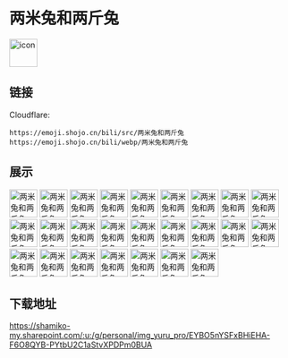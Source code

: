 # 两米兔和两斤兔
<img src="https://emoji.shojo.cn/bili/src/两米兔和两斤兔/icon.png" width="50" height="50" alt="icon">

## 链接
Cloudflare:
```
https://emoji.shojo.cn/bili/src/两米兔和两斤兔
https://emoji.shojo.cn/bili/webp/两米兔和两斤兔
```
## 展示
<img src="https://emoji.shojo.cn/bili/src/两米兔和两斤兔/两米兔和两斤兔-走了.png" width="50" height="50" alt="两米兔和两斤兔-走了">
<img src="https://emoji.shojo.cn/bili/src/两米兔和两斤兔/两米兔和两斤兔-恰柠檬.png" width="50" height="50" alt="两米兔和两斤兔-恰柠檬">
<img src="https://emoji.shojo.cn/bili/src/两米兔和两斤兔/两米兔和两斤兔-发抖.png" width="50" height="50" alt="两米兔和两斤兔-发抖">
<img src="https://emoji.shojo.cn/bili/src/两米兔和两斤兔/两米兔和两斤兔-吐血.png" width="50" height="50" alt="两米兔和两斤兔-吐血">
<img src="https://emoji.shojo.cn/bili/src/两米兔和两斤兔/两米兔和两斤兔-点赞.png" width="50" height="50" alt="两米兔和两斤兔-点赞">
<img src="https://emoji.shojo.cn/bili/src/两米兔和两斤兔/两米兔和两斤兔-开心.png" width="50" height="50" alt="两米兔和两斤兔-开心">
<img src="https://emoji.shojo.cn/bili/src/两米兔和两斤兔/两米兔和两斤兔-行吧.png" width="50" height="50" alt="两米兔和两斤兔-行吧">
<img src="https://emoji.shojo.cn/bili/src/两米兔和两斤兔/两米兔和两斤兔-爱你.png" width="50" height="50" alt="两米兔和两斤兔-爱你">
<img src="https://emoji.shojo.cn/bili/src/两米兔和两斤兔/两米兔和两斤兔-咕咕.png" width="50" height="50" alt="两米兔和两斤兔-咕咕">
<img src="https://emoji.shojo.cn/bili/src/两米兔和两斤兔/两米兔和两斤兔-期待.png" width="50" height="50" alt="两米兔和两斤兔-期待">
<img src="https://emoji.shojo.cn/bili/src/两米兔和两斤兔/两米兔和两斤兔-震惊.png" width="50" height="50" alt="两米兔和两斤兔-震惊">
<img src="https://emoji.shojo.cn/bili/src/两米兔和两斤兔/两米兔和两斤兔-送花.png" width="50" height="50" alt="两米兔和两斤兔-送花">
<img src="https://emoji.shojo.cn/bili/src/两米兔和两斤兔/两米兔和两斤兔-我好菜啊.png" width="50" height="50" alt="两米兔和两斤兔-我好菜啊">
<img src="https://emoji.shojo.cn/bili/src/两米兔和两斤兔/两米兔和两斤兔-疑问.png" width="50" height="50" alt="两米兔和两斤兔-疑问">
<img src="https://emoji.shojo.cn/bili/src/两米兔和两斤兔/两米兔和两斤兔-你说什么.png" width="50" height="50" alt="两米兔和两斤兔-你说什么">
<img src="https://emoji.shojo.cn/bili/src/两米兔和两斤兔/两米兔和两斤兔-自闭.png" width="50" height="50" alt="两米兔和两斤兔-自闭">
<img src="https://emoji.shojo.cn/bili/src/两米兔和两斤兔/两米兔和两斤兔-无语.png" width="50" height="50" alt="两米兔和两斤兔-无语">
<img src="https://emoji.shojo.cn/bili/src/两米兔和两斤兔/两米兔和两斤兔-可.png" width="50" height="50" alt="两米兔和两斤兔-可">
<img src="https://emoji.shojo.cn/bili/src/两米兔和两斤兔/两米兔和两斤兔-勾肩搭背.png" width="50" height="50" alt="两米兔和两斤兔-勾肩搭背">
<img src="https://emoji.shojo.cn/bili/src/两米兔和两斤兔/两米兔和两斤兔-会心一击.png" width="50" height="50" alt="两米兔和两斤兔-会心一击">
<img src="https://emoji.shojo.cn/bili/src/两米兔和两斤兔/两米兔和两斤兔-吃惊.png" width="50" height="50" alt="两米兔和两斤兔-吃惊">
<img src="https://emoji.shojo.cn/bili/src/两米兔和两斤兔/两米兔和两斤兔-流泪.png" width="50" height="50" alt="两米兔和两斤兔-流泪">
<img src="https://emoji.shojo.cn/bili/src/两米兔和两斤兔/两米兔和两斤兔-递茶.png" width="50" height="50" alt="两米兔和两斤兔-递茶">
<img src="https://emoji.shojo.cn/bili/src/两米兔和两斤兔/两米兔和两斤兔-吃瓜.png" width="50" height="50" alt="两米兔和两斤兔-吃瓜">
<img src="https://emoji.shojo.cn/bili/src/两米兔和两斤兔/两米兔和两斤兔-墨镜.png" width="50" height="50" alt="两米兔和两斤兔-墨镜">

## 下载地址

https://shamiko-my.sharepoint.com/:u:/g/personal/img_yuru_pro/EYBO5nYSFxBHiEHA-F6O8QYB-PYtbU2C1aStvXPDPm0BUA